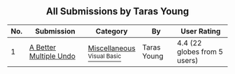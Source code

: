 ﻿<div align="center">

## All Submissions by Taras Young

</div>

No.  | Submission | Category | By   | User Rating
---- | ---------- | -------- | ---- | -----------
1 | [A Better Multiple Undo<br />](https://github.com/Planet-Source-Code/taras-young-a-better-multiple-undo__1-22456) | [Miscellaneous<br /><sup>Visual Basic</sup>](../ByCategory/miscellaneous__1-1.md) | Taras Young | 4.4 (22 globes from 5 users)
